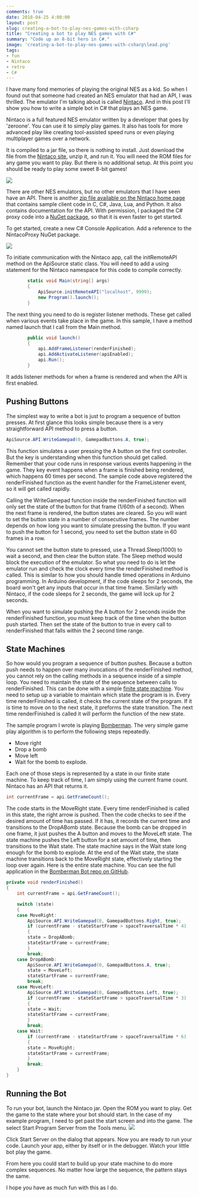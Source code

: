 ```yaml
---
comments: true
date: 2018-04-25 4:00:00
layout: post
slug: creating-a-bot-to-play-nes-games-with-csharp
title: "Creating a bot to play NES games with C#"
summary: "Code up an 8-bit hero in C#."
image: 'creating-a-bot-to-play-nes-games-with-csharp\lead.png' 
tags:
- fun
- Nintaco
- retro
- C#
---
```


I have many fond memories of playing the original NES as a kid. So when I found out that someone had created an NES emulator that had an API, I was thrilled. The emulator I'm talking about is called [Nintaco](http://nintaco.com). And in this post I'll show you how to write a simple bot in C# that plays an NES game.

Nintaco is a full featured NES emulator written by a developer that goes by 'zeroone'. You can use it to simply play games. It also has tools for more advanced play like creating tool-assisted speed runs or even playing multiplayer games over a network. 

It is compiled to a jar file, so there is nothing to install. Just download the file from the [Nintaco site](http://nintaco.com/index.html), unzip it, and run it. You will need the ROM files for any game you want to play. But there is no additional setup. At this point you should be ready to play some sweet 8-bit games!

[![](/img/posts/creating-a-bot-to-play-nes-games-with-csharp/PlayingNintaco.png)](/img/posts/creating-a-bot-to-play-nes-games-with-csharp/PlayingNintaco.png)

There are other NES emulators, but no other emulators that I have seen have an API. There is another [zip file available on the Nintaco home page](http://nintaco.com/api.html) that contains sample client code in C, C#, Java, Lua, and Python. It also contains documentation for the API. With permission, I packaged the C# proxy code into a [NuGet package](https://www.nuget.org/packages/NintacoProxy/), so that it is even faster to get started. 

To get started, create a new C# Console Application. Add a reference to the NintacoProxy NuGet package. 

[![](/img/posts/creating-a-bot-to-play-nes-games-with-csharp/NintacoProxyNuget.png)](/img/posts/creating-a-bot-to-play-nes-games-with-csharp/NintacoProxyNuget.png)

To initiate communication with the Nintaco app, call the initRemoteAPI method on the ApiSource static class. You will need to add a using statement for the Nintaco namespace for this code to compile correctly. 

```csharp
        static void Main(string[] args)
        {
            ApiSource.initRemoteAPI("localhost", 9999);
            new Program().launch();
        }
```

The next thing you need to do is register listener methods. These get called when various events take place in the game. In this sample, I have a method named launch that I call from the Main method.

```csharp
        public void launch()
        {
            api.AddFrameListener(renderFinished);
            api.AddActivateListener(apiEnabled);
            api.Run();
        }
```

It adds listener methods for when a frame is rendered and when the API is first enabled. 

## Pushing Buttons

The simplest way to write a bot is just to program a sequence of button presses. At first glance this looks simple because there is a very straightforward API method to press a button. 
```csharp
ApiSource.API.WriteGamepad(0, GamepadButtons.A, true);
```

This function simulates a user pressing the A button on the first controller. But the key is understanding when this function should get called. Remember that your code runs in response various events happening in the game. They key event happens when a frame is finished being rendered, which happens 60 times per second. The sample code above registered the renderFinished function as the event handler for the FrameListener event, so it will get called rapidly. 

Calling the WriteGamepad function inside the renderFinished function will only set the state of the button for that frame (1/60th of a second). When the next frame is rendered, the button states are cleared. So you will want to set the button state in a number of consecutive frames. The number depends on how long you want to simulate pressing the button. If you want to push the button for 1 second, you need to set the button state in 60 frames in a row.

You cannot set the button state to pressed, use a Thread.Sleep(1000) to wait a second, and then clear the button state. The Sleep method would block the execution of the emulator. So what you need to do is let the emulator run and check the clock every time the renderFinished method is called. This is similar to how you should handle timed operations in Arduino programming. In Arduino development, if the code sleeps for 2 seconds, the board won't get any inputs that occur in that time frame. Similarly with Nintaco, if the code sleeps for 2 seconds, the game will lock up for 2 seconds. 

When you want to simulate pushing the A button for 2 seconds inside the renderFinished function, you must keep track of the time when the button push started. Then set the state of the button to true in every call to renderFinished that falls within the 2 second time range.

## State Machines

So how would you program a sequence of button pushes. Because a button push needs to happen over many invocations of the renderFinished method, you cannot rely on the calling methods in a sequence inside of a simple loop. You need to maintain the state of the sequence between calls to renderFinished. This can be done with a simple [finite state machine](https://en.wikipedia.org/wiki/Finite-state_machine). You need to setup up a variable to maintain which state the program is in. Every time renderFinished is called, it checks the current state of the program. If it is time to move on to the next state, it preforms the state transition. The next time renderFinished is called it will perform the function of the new state.

The sample program I wrote is playing [Bomberman](https://en.wikipedia.org/wiki/Bomberman_(1983_video_game)). The very simple game play algorithm is to perform the following steps repeatedly. 
* Move right
* Drop a bomb
* Move left
* Wait for the bomb to explode. 

Each one of those steps is represented by a state in our finite state machine. To keep track of time, I am simply using the current frame count. Nintaco has an API that returns it.

```csharp
int currentFrame = api.GetFrameCount();
```

The code starts in the MoveRight state. Every time renderFinished is called in this state, the right arrow is pushed. Then the code checks to see if the desired amount of time has passed. If it has, it records the current time and transitions to the DropABomb state. Because the bomb can be dropped in one frame, it just pushes the A button and moves to the MoveLeft state. The state machine pushes the Left button for a set amount of time, then transitions to the Wait state. The state machine says in the Wait state long enough for the bomb to explode. At the end of the Wait state, the state machine transitions back to the MoveRight state, effectively starting the loop over again. Here is the entire state machine. You can see the full application in the [Bomberman Bot repo on GitHub](https://github.com/pottereric/BombermanBot). 

```csharp
private void renderFinished()
{
    int currentFrame = api.GetFrameCount();

    switch (state)
    {
	case MoveRight:
	    ApiSource.API.WriteGamepad(0, GamepadButtons.Right, true);
	    if (currentFrame - stateStartFrame > spaceTraversalTime * 4)
	    {
		state = DropABomb;
		stateStartFrame = currentFrame;
	    }
	    break;
	case DropABomb:
	    ApiSource.API.WriteGamepad(0, GamepadButtons.A, true);
	    state = MoveLeft;
	    stateStartFrame = currentFrame;
	    break;
	case MoveLeft:
	    ApiSource.API.WriteGamepad(0, GamepadButtons.Left, true);
	    if (currentFrame - stateStartFrame > spaceTraversalTime * 3)
	    {
		state = Wait;
		stateStartFrame = currentFrame;
	    }
	    break;
	case Wait:
	    if (currentFrame - stateStartFrame > spaceTraversalTime * 6)
	    {
		state = MoveRight;
		stateStartFrame = currentFrame;
	    }
	    break;
    }
}

```

## Running the Bot

To run your bot, launch the Nintaco jar. Open the ROM you want to play. Get the game to the state where your bot should start. In the case of my example program, I need to get past the start screen and into the game. The select Start Program Server from the Tools menu. 
[![](/img/posts/creating-a-bot-to-play-nes-games-with-csharp/StartProgramServer.png)](/img/posts/creating-a-bot-to-play-nes-games-with-csharp/StartProgramServer.png)

Click Start Server on the dialog that appears. Now you are ready to run your code. Launch your app, either by itself or in the debugger. Watch your little bot play the game.

From here you could start to build up your state machine to do more complex sequences. No matter how large the sequence, the pattern stays the same.

I hope you have as much fun with this as I do.


<link rel="stylesheet" href="//cdnjs.cloudflare.com/ajax/libs/highlight.js/9.11.0/styles/default.min.css">
<script src="//cdnjs.cloudflare.com/ajax/libs/highlight.js/9.11.0/highlight.min.js"></script>

<script>
function highlightCode() {
    var pres = document.querySelectorAll("pre>code");
    for (var i = 0; i < pres.length; i++) {
        hljs.highlightBlock(pres[i]);
    }
}
highlightCode();
</script>


